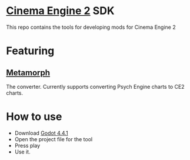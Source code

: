 # [Cinema Engine 2](https://github.com/Team-Cinemamakers/Cinema-Engine-2/) SDK
This repo contains the tools for developing mods for Cinema Engine 2

# Featuring
## [Metamorph](https://github.com/Team-Cinemamakers/CE2-SDK/tree/main/metamorph)
The converter. Currently supports converting Psych Engine charts to CE2 charts.

# How to use
- Download [Godot 4.4.1](https://godotengine.org/download)
- Open the project file for the tool
- Press play
- Use it.